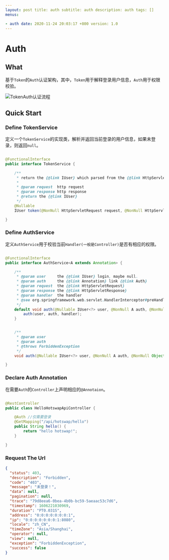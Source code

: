 ```yaml
---
layout: post title: auth subtitle: auth description: auth tags: []
menus:

- auth date: 2020-11-24 20:03:17 +800 version: 1.0
---
```


# Auth

## What

基于`Token`的`Auth`认证架构，其中，`Token`用于解释登录用户信息，`Auth`用于权限校验。

![TokenAuth认证流程](http://assets.processon.com/chart_image/5fbcf4970791294615614d02.png)

## Quick Start

### Define TokenService

定义一个`TokenService`的实现类，解析并返回当前登录的用户信息，如果未登录，则返回`null`。

```java

@FunctionalInterface
public interface TokenService {

    /**
     * return the {@link IUser} which parsed from the {@link HttpServletRequest}.
     *
     * @param request  http request
     * @param response http response
     * @return the {@link IUser}
     */
    @Nullable
    IUser token(@NonNull HttpServletRequest request, @NonNull HttpServletResponse response);

}
```

### Define AuthService

定义`AuthService`用于校验当前`Handler(一般是Controller)`是否有相应的权限。

```java

@FunctionalInterface
public interface AuthService<A extends Annotation> {

    /**
     * @param user     the {@link IUser} login, maybe null.
     * @param auth     the {@link Annotation} link {@link Auth}
     * @param request  the {@link HttpServletRequest}
     * @param response the {@link HttpServletResponse}
     * @param handler  the handler
     * @see org.springframework.web.servlet.HandlerInterceptor#preHandle(HttpServletRequest, HttpServletResponse, Object)
     */
    default void auth(@Nullable IUser<?> user, @NonNull A auth, @NonNull HttpServletRequest request, @NonNull HttpServletResponse response, @NonNull Object handler) {
        auth(user, auth, handler);
    }


    /**
     * @param user
     * @param auth
     * @throws ForbiddenException
     */
    void auth(@Nullable IUser<?> user, @NonNull A auth, @NonNull Object handler);

}
```

### Declare Auth Annotation

在需要`Auth`的`Controller`上声明相应的`@Annotaion`。

```java

@RestController
public class HelloHotswapApiController {

    @Auth //仅需要登录
    @GetMapping("/api/hotswap/hello")
    public String hello() {
        return "hello hotswap!";
    }

}
```

### Request The Url

```json
{
  "status": 403,
  "description": "Forbidden",
  "code": "403",
  "message": "未登录！",
  "data": null,
  "pagination": null,
  "trace": "79d8eea6-0bea-4b0b-bc59-5aeaac53c7d6",
  "timestamp": 1606221030969,
  "duration": "PT0.031S",
  "address": "0:0:0:0:0:0:0:1",
  "ip": "0:0:0:0:0:0:0:1:8080",
  "locale": "zh_CN",
  "timeZone": "Asia/Shanghai",
  "operator": null,
  "view": null,
  "exception": "ForbiddenException",
  "success": false
}
```
